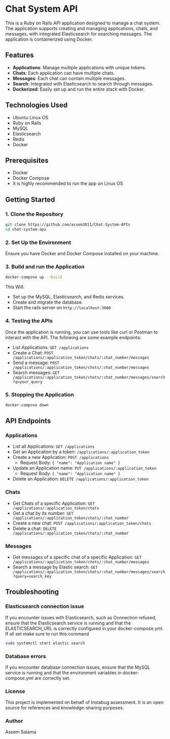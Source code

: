 # Chat System API

This is a Ruby on Rails API application designed to manage a chat system. The application supports creating and managing applications, chats, and messages, with integrated Elasticsearch for searching messages. The application is containerized using Docker.

## Features

- **Applications**: Manage multiple applications with unique tokens.
- **Chats**: Each application can have multiple chats.
- **Messages**: Each chat can contain multiple messages.
- **Search**: Integrated with Elasticsearch to search through messages.
- **Dockerized**: Easily set up and run the entire stack with Docker.

## Technologies Used
- Ubuntu Linux OS
- Ruby on Rails
- MySQL
- Elasticsearch
- Redis
- Docker

## Prerequisites

- Docker
- Docker Compose
- It is highly recommended to run the app on Linux OS

## Getting Started

### 1. Clone the Repository

```bash
git clone https://github.com/assem3811/Chat-System-APIs
cd chat-system-api
```
### 2. Set Up the Environment
Ensure you have Docker and Docker Compose installed on your machine.

### 3. Build and run the Application
```bash
docker-compose up --build
```
This Will:
- Set up the MySQL, Elasticsearch, and Redis services.
- Create and migrate the database.
- Start the rails server on `http://localhost:3000`

### 4. Testing the APIs
Once the application is running, you can use tools like curl or Postman to interact with the API. The following are some example endpoints:
- List Applications: `GET /applications`
- Create a Chat: `POST /applications/:application_token/chats/:chat_number/messages`
- Send a message: `POST /applications/:application_token/chats/:chat_number/messages`
- Search messages: `GET /applications/:application_token/chats/:chat_number/messages/search?q=your_query`

### 5. Stopping the Application
```bash
docker-compose down
```
## API Endpoints
### Applications
- List all Applications: `GET /applications`
- Get an Application by a token: `/applications/:application_token`
- Create a new Application: `POST /applications`
  - Request Body: `{ "name": "Application name" }`
- Update an Application name: `PUT /applications/:application_token`
  - Request Body: `{ "name": "Application name" }`
- Delete an Application: `DELETE /applications/:application_token`

### Chats
- Get Chats of a specific Application: `GET /applications/:application_token/chats`
- Get a chat by its number: `GET /applications/:application_token/chats/:chat_number`
- Create a new chat: `POST /applications/:application_token/chats`
- Delete a chat: `DELETE /applications/:application_token/chats/:chat_number`

### Messages
- Get messages of a specific chat of a specific Application: `GET /applications/:application_token/chats/:chat_number/messages`
- Search a message by Elastic search: `GET /applications/:application_token/chats/:chat_number/messages/search?query=search_key`

## Troubleshooting
### Elasticsearch connection issue
If you encounter issues with Elasticsearch, such as Connection refused, ensure that the Elasticsearch service is running and that the ELASTICSEARCH_URL is correctly configured in your docker-compose.yml. If all set make sure to run this command
```bash
sudo systemctl start elastic search
```

### Database errors
If you encounter database connection issues, ensure that the MySQL service is running and that the environment variables in docker-compose.yml are correctly set.

### License
This project is implemented on behalf of Instabug assessment. It is an open source for references and knowledge-sharing purposes.

### Author
Assem Salama
